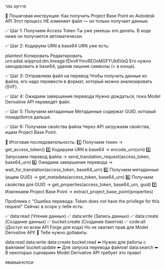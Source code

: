 פרויקט גמר

🚀 Пошаговая инструкция: Как получить Project Base Point из Autodesk API
Этот процесс НЕ изменяет файл — он только получает данные.

✅ Шаг 1: Получаем Access Token
Ты уже умеешь это делать. В коде ниже он получается автоматически.

✅ Шаг 2: Кодируем URN в base64
URN уже есть:

plaintext
Копировать
Редактировать
urn:adsk.wipprod:dm.lineage:fDxvKYmvREOxMGFYUk6VaQ
Его нужно закодировать в base64, удалив лишние символы (= в конце).

✅ Шаг 3: Отправляем файл на перевод
Чтобы получить данные из файла, его надо перевести в формат, который можно анализировать (SVF).

✅ Шаг 4: Ожидаем завершения перевода
Нужно дождаться, пока Model Derivative API переведёт файл.

✅ Шаг 5: Получаем метаданные
Метаданные содержат GUID, который понадобится дальше.

✅ Шаг 6: Получаем свойства файла
Через API загружаем свойства, ищем Project Base Point.



📌 Итоговая последовательность:
1️⃣ Получаем токен → get_access_token()
2️⃣ Кодируем URN в base64 → encode_urn(urn)
3️⃣ Запускаем перевод файла → send_translation_request(access_token, base64_urn)
4️⃣ Ожидаем завершения перевода → wait_for_translation(access_token, base64_urn)
5️⃣ Получаем метаданные (ищем GUID) → get_metadata(access_token, base64_urn)
6️⃣ Получаем свойства для GUID → get_properties(access_token, base64_urn, guid)
7️⃣ Извлекаем Project Base Point → extract_project_base_point(properties)



Проблема с "Ошибка перевода: Token does not have the privilege for this request"
Сейчас в scope у тебя есть:

✅ data:read (Чтение данных)
✅ data:write (Запись данных)
✅ data:create (Создание данных)
✅ bucket:create (Создание бакетов)
✅ code:all (Доступ ко всем API Forge для кода)
Но не хватает прав для Model Derivative API! 🛑
Тебе нужно добавить:

data:read
data:write
data:create
bucket:read ⬅ Нужно для работы с файлами!
bucket:update ⬅ Для запуска перевода файлов!
data:search ⬅ В некоторых сценариях Model Derivative API требует это право!


яваиыачспси